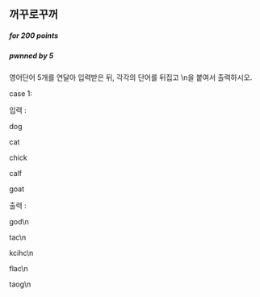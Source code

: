 ## 꺼꾸로꾸꺼

##### for 200  points

##### pwnned by 5

영어단어 5개를 연달아 입력받은 뒤, 각각의 단어를 뒤집고 \n을 붙여서 출력하시오.

case 1:

입력 :

dog

cat

chick

calf

goat


출력 :

god\n

tac\n

kcihc\n

flac\n

taog\n

